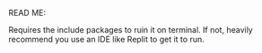 READ ME:

Requires the include packages to ruin it on terminal. If not, heavily recommend you use an IDE like Replit to get it to run.


